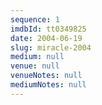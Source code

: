 ```yaml
---
sequence: 1
imdbId: tt0349825
date: 2004-06-19
slug: miracle-2004
medium: null
venue: null
venueNotes: null
mediumNotes: null
---
```


